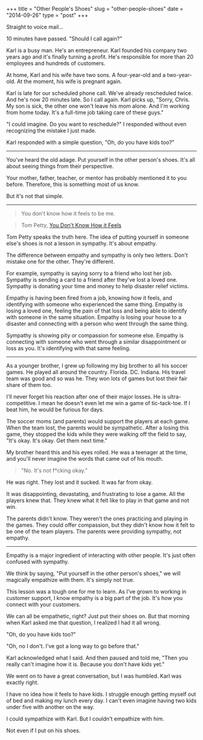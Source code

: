 +++
title = "Other People's Shoes"
slug = "other-people-shoes"
date = "2014-09-26"
type = "post"
+++ 

Straight to voice mail... 

10 minutes have passed. "Should I call again?" 

Karl is a busy man. He's an entrepreneur. Karl founded his company two years ago and it's finally turning a profit. He's responsible for more than 20 employees and hundreds of customers. 

At home, Karl and his wife have two sons. A four-year-old and a two-year-old. At the moment, his wife is pregnant again.

Karl is late for our scheduled phone call. We've already rescheduled twice. And he's now 20 minutes late. So I call again. Karl picks up, "Sorry, Chris. My son is sick, the other one won't leave his mom alone. And I'm working from home today. It's a full-time job taking care of these guys." 

"I could imagine. Do you want to reschedule?" I responded without even recognizing the mistake I just made. 

Karl responded with a simple question, "Oh, do you have kids too?" 

* * * 

You've heard the old adage. Put yourself in the other person's shoes. It's all about seeing things from their perspective. 

Your mother, father, teacher, or mentor has probably mentioned it to you before. Therefore, this is something most of us know. 

But it's not that simple. 

* * *  

> You don't know how it feels to be me. 

> Tom Petty, [You Don't Know How it Feels](https://www.youtube.com/watch?v=ygfA1A45tn8) 

Tom Petty speaks the truth here. The idea of putting yourself in someone else's shoes is not a lesson in sympathy. It's about empathy. 

The difference between empathy and sympathy is only two letters. Don't mistake one for the other. They're different. 

For example, sympathy is saying sorry to a friend who lost her job. Sympathy is sending a card to a friend after they've lost a loved one. Sympathy is donating your time and money to help disaster relief victims.

Empathy is having been fired from a job, knowing how it feels, and identifying with someone who experienced the same thing. Empathy is losing a loved one, feeling the pain of that loss and being able to identify with someone in the same situation. Empathy is losing your house to a disaster and connecting with a person who went through the same thing. 

Sympathy is showing pity or compassion for someone else. Empathy is connecting with someone who went through a similar disappointment or loss as you. It's identifying with that same feeling. 

* * * 

As a younger brother, I grew up following my big brother to all his soccer games. He played all around the country. Florida. DC. Indiana. His travel team was good and so was he. They won lots of games but lost their fair share of them too. 

I'll never forget his reaction after one of their major losses. He is ultra-competitive. I mean he doesn't even let me win a game of tic-tack-toe. If I beat him, he would be furious for days. 

The soccer moms (and parents) would support the players at each game. When the team lost, the parents would be sympathetic. After a losing this game, they stopped the kids while they were walking off the field to say, "It's okay. It's okay. Get them next time." 

My brother heard this and his eyes rolled. He was a teenager at the time, and you'll never imagine the words that came out of his mouth. 

> "No. It's not f*cking okay." 

He was right. They lost and it sucked. It was far from okay. 

It was disappointing, devastating, and frustrating to lose a game. All the players knew that. They knew what it felt like to play in that game and not win. 

The parents didn't know. They weren't the ones practicing and playing in the games. They could offer compassion, but they didn't know how it felt to be one of the team players. The parents were providing sympathy, not empathy. 

* * * 

Empathy is a major ingredient of interacting with other people. It's just often confused with sympathy. 

We think by saying, "Put yourself in the other person's shoes," we will magically empathize with them. It's simply not true. 

This lesson was a tough one for me to learn. As I've grown to working in customer support, I know empathy is a big part of the job. It's how you connect with your customers. 

We can all be empathetic, right? Just put their shoes on. But that morning when Karl asked me that question, I realized I had it all wrong. 

"Oh, do you have kids too?"

"Oh, no I don't. I've got a long way to go before that." 

Karl acknowledged what I said. And then paused and told me, "Then you really can't imagine how it is. Because you don't have kids yet." 

We went on to have a great conversation, but I was humbled. Karl was exactly right. 

I have no idea how it feels to have kids. I struggle enough getting myself out of bed and making my lunch every day. I can't even imagine having two kids under five with another on the way.  

I could sympathize with Karl. But I couldn't empathize with him. 

Not even if I put on his shoes.